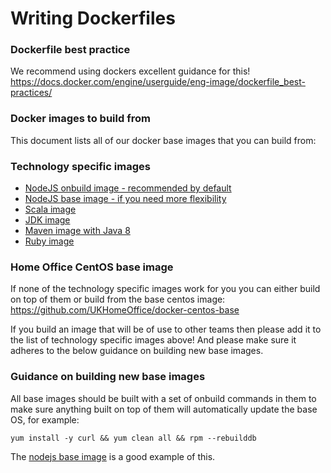 # Writing Dockerfiles

### Dockerfile best practice
We recommend using dockers excellent guidance for this!  
https://docs.docker.com/engine/userguide/eng-image/dockerfile_best-practices/

### Docker images to build from
This document lists all of our docker base images that you can build from:

### Technology specific images

* [NodeJS onbuild image - recommended by default](https://github.com/UKHomeOffice/docker-nodejs)
* [NodeJS base image - if you need more flexibility](https://github.com/UKHomeOffice/docker-nodejs-base)
* [Scala image](https://github.com/UKHomeOffice/docker-scala-sbt)
* [JDK image](https://github.com/UKHomeOffice/docker-openjdk8)
* [Maven image with Java 8](https://github.com/UKHomeOffice/docker-java8-mvn)
* [Ruby image](https://github.com/UKHomeOffice/docker-ruby)

### Home Office CentOS base image
If none of the technology specific images work for you you can either build on top of them or build from the base centos image:  
https://github.com/UKHomeOffice/docker-centos-base

If you build an image that will be of use to other teams then please add it to the list of technology specific images above! And please make sure it adheres to the below guidance on building new base images.

### Guidance on building new base images
All base images should be built with a set of onbuild commands in them to make sure anything built on top of them will automatically update the base OS, for example:
```
yum install -y curl && yum clean all && rpm --rebuilddb
```
The [nodejs base image](https://github.com/UKHomeOffice/docker-nodejs-base/blob/master/Dockerfile) is a good example of this.
